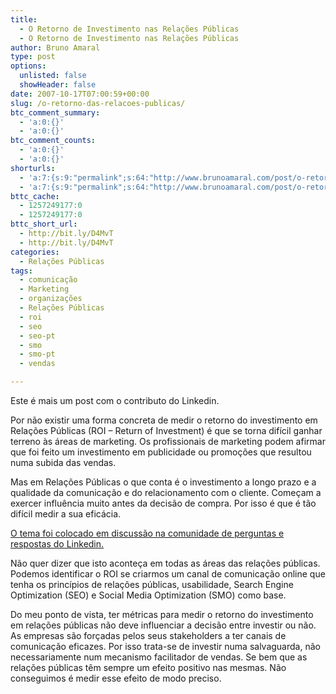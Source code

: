 ```yaml
---
title:
  - O Retorno de Investimento nas Relações Públicas
  - O Retorno de Investimento nas Relações Públicas
author: Bruno Amaral
type: post
options:
  unlisted: false
  showHeader: false
date: 2007-10-17T07:00:59+00:00
slug: /o-retorno-das-relacoes-publicas/
btc_comment_summary:
  - 'a:0:{}'
  - 'a:0:{}'
btc_comment_counts:
  - 'a:0:{}'
  - 'a:0:{}'
shorturls:
  - 'a:7:{s:9:"permalink";s:64:"http://www.brunoamaral.com/post/o-retorno-das-relacoes-publicas/";s:7:"tinyurl";s:25:"http://tinyurl.com/demc9o";s:4:"isgd";s:17:"http://is.gd/pJVN";s:5:"bitly";s:19:"http://bit.ly/IX3p7";s:5:"snipr";s:22:"http://snipr.com/evvlf";s:5:"snurl";s:22:"http://snurl.com/evvlf";s:7:"snipurl";s:24:"http://snipurl.com/evvlf";}'
  - 'a:7:{s:9:"permalink";s:64:"http://www.brunoamaral.com/post/o-retorno-das-relacoes-publicas/";s:7:"tinyurl";s:25:"http://tinyurl.com/demc9o";s:4:"isgd";s:17:"http://is.gd/pJVN";s:5:"bitly";s:19:"http://bit.ly/IX3p7";s:5:"snipr";s:22:"http://snipr.com/evvlf";s:5:"snurl";s:22:"http://snurl.com/evvlf";s:7:"snipurl";s:24:"http://snipurl.com/evvlf";}'
bttc_cache:
  - 1257249177:0
  - 1257249177:0
bttc_short_url:
  - http://bit.ly/D4MvT
  - http://bit.ly/D4MvT
categories:
  - Relações Públicas
tags:
  - comunicação
  - Marketing
  - organizações
  - Relações Públicas
  - roi
  - seo
  - seo-pt
  - smo
  - smo-pt
  - vendas

---
```

Este é mais um post com o contributo do Linkedin.

Por não existir uma forma concreta de medir o retorno do investimento em Relações Públicas (ROI &#8211; Return of Investment) é que se torna difícil ganhar terreno às áreas de marketing. Os profissionais de marketing podem afirmar que foi feito um investimento em publicidade ou promoções que resultou numa subida das vendas.

Mas em Relações Públicas o que conta é o investimento a longo prazo e a qualidade da comunicação e do relacionamento com o cliente. Começam a exercer influência muito antes da decisão de compra. Por isso é que é tão difícil medir a sua eficácia.

[O tema foi colocado em discussão na comunidade de perguntas e respostas do Linkedin.][1] 

Não quer dizer que isto aconteça em todas as áreas das relações públicas. Podemos identificar o ROI se criarmos um canal de comunicação online que tenha os princípios de relações públicas, usabilidade, Search Engine Optimization (SEO) e Social Media Optimization (SMO) como base.

Do meu ponto de vista, ter métricas para medir o retorno do investimento em relações públicas não deve influenciar a decisão entre investir ou não. As empresas são forçadas pelos seus stakeholders a ter canais de comunicação eficazes. Por isso trata-se de investir numa salvaguarda, não necessariamente num mecanismo facilitador de vendas. Se bem que as relações públicas têm sempre um efeito positivo nas mesmas. Não conseguimos é medir esse efeito de modo preciso.

 [1]: http://www.linkedin.com/answers/marketing-sales/public-relations/MAR_PRR/109847-3605441